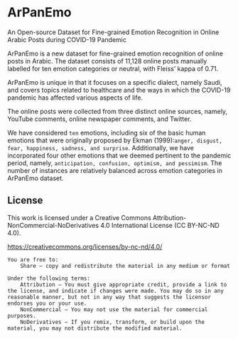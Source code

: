 # ArPanEmo
An Open-source Dataset for Fine-grained Emotion Recognition in Online Arabic Posts during COVID-19 Pandemic

ArPanEmo is a new dataset for fine-grained emotion recognition of online posts in Arabic. The dataset consists of 11,128 online posts manually labelled for ten emotion categories or neutral, with Fleiss’ kappa of 0.71. 

ArPanEmo is unique in that it focuses on a specific dialect, namely Saudi, and covers topics related to healthcare and the ways in which the COVID-19 pandemic has affected various aspects of life.

The online posts were collected from three distinct online sources, namely, YouTube comments, online newspaper comments, and Twitter. 

We have considered ```ten``` emotions, including six of the basic human emotions that were originally proposed by Ekman (1999):```anger, disgust, fear, happiness, sadness, and surprise```. Additionally, we have incorporated four other emotions that we deemed pertinent to the pandemic period, namely, ```anticipation, confusion, optimism, and pessimism```. The number of instances are relatively balanced across emotion categories in ArPanEmo dataset.  


## License 
This work is licensed under a Creative Commons Attribution-NonCommercial-NoDerivatives 4.0 International License (CC BY-NC-ND 4.0).

https://creativecommons.org/licenses/by-nc-nd/4.0/

	You are free to:
		Share — copy and redistribute the material in any medium or format 
	
	Under the following terms:
		Attribution — You must give appropriate credit, provide a link to the license, and indicate if changes were made. You may do so in any reasonable manner, but not in any way that suggests the licensor endorses you or your use.
		NonCommercial — You may not use the material for commercial purposes.
		NoDerivatives — If you remix, transform, or build upon the material, you may not distribute the modified material. 
